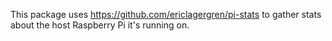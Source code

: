This package uses https://github.com/ericlagergren/pi-stats to gather stats 
about the host Raspberry Pi it's running on.
